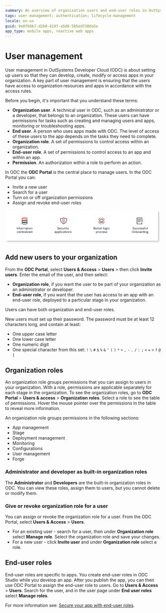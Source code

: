 ```yaml
---
summary: An overview of organization users and end-user roles in OutSystems Developer Cloud (ODC).
tags: user-management; authentication; lifecycle-management
locale: en-us
guid: 9e0fb9b7-d2b0-419f-a5d8-5b5ed730da5e
app_type: mobile apps, reactive web apps
---
```


# User management

User management in OutSystems Developer Cloud (ODC) is about setting up users so that they can develop, create, modify or access apps in your organization. A key part of user management is ensuring that the users have access to organization resources and apps in accordance with the access rules.

Before you begin, it's important that you understand these terms:

* **Organization user**. A technical user in ODC, such as an administrator or a developer, that belongs to an organization. These users can have permissions for tasks such as creating and managing users and apps, monitoring or troubleshooting apps.
* **End user**. A person who uses apps made with ODC. The level of access of these users to the app depends on the tasks they need to complete.
* **Organization role**. A set of permissions to control access within an organization.
* **End-user role**. A set of permissions to control access to an app and within an app.
* **Permission**. An authorization within a role to perform an action.

In ODC the **ODC Portal** is the central place to manage users. In the ODC Portal you can:

* Invite a new user
* Search for a user
* Turn on or off organization permissions
* Assign and revoke end-user roles

![User management](images/manage-users-in-portal-diag.png "User management")

## Add new users to your organization

From the **ODC Portal**, select **Users & Access** > **Users** > then click **Invite users**. Enter the email of the user, and then select:

* **Organization role**, if you want the user to be part of your organization as an administrator or developer.
* **End-user role**, if you want that the user has access to an app with an end-user role, deployed to a particular stage in your organization.

Users can have both organization and end-user roles.

New users must set up their password. The password must be at least 12 characters long, and contain at least:

* One upper case letter
* One lower case letter
* One numeric digit
* One special character from this set: `!` `\` `#` `$` `%` `&` `'` `(` `)` `*` `+` `,` `-` `.` `/` `:` `;` `<` `=` `>` `?` `@` `[`

## Organization roles

An organization role groups permissions that you can assign to users in your organization. With a role, permissions are applicable separately for each stage in the organization. To see the organization roles, go to **ODC Portal** > **Users & access** > **Organization roles**. Select a role to see the table of permissions. Hover the mouse pointer over the permissions in the table to reveal more information.

An organization role groups permissions in the following sections:

* App management
* Stage
* Deployment management
* Monitoring
* Configurations
* User management
* Forge

### Administrator and developer as built-in organization roles

The **Administrator** and **Developers** are the built-in organization roles in ODC. You can view these roles, assign them to users, but you cannot delete or modify them.

### Give or revoke organization role for a user

You can assign or revoke the organization role for a user. From the ODC Portal, select **Users & Access** > **Users**.

* For an existing user - search for a user, then under **Organization role** select **Manage role**. Select the organization role and save your changes. 
* For a new user - click **Invite user** and under **Organization role** select a role.

## End-user roles

End-user roles are specific to apps. You create end-user roles in ODC Studio while you develop an app. After you publish the app, you can then use ODC Portal to assign the end-user role to users. Go to **Users & Access** > **Users**. Search for the user, and in the user page under **End user roles** select **Manage roles**.

For more information see: [Secure your app with end-user roles](../building-apps/secure-app-with-roles.md).
